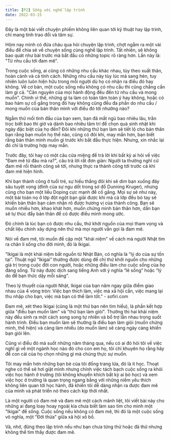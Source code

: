 ```yaml
---
title: [P2] Sống với nghề lập trình
date: 2022-03-15
---
```

Đây là một bài viết chuyện phiếm không liên quan tới kỹ thuật hay lập trình, chỉ mang tính trao đổi và tâm sự.

Hôm nay mình có đứa cháu qua hỏi chuyện lập trình, chợt ngẫm ra một vài điều để chia sẻ về chuyện sống cùng nghề lập trình. Tất nhiên, sẽ không bao quát như bài trước mà bắt đầu có những topic rõ ràng hơn. Lần này là: "Từ nhu cầu tới đam mê".

Trong cuộc sống, ai cũng có những nhu cầu khác nhau, tùy theo xuất thân, hoàn cảnh và cả tính cách. Những nhu cầu này tùy lúc mà sang hèn, tuy nhiên luôn luôn hiện hữu trong mỗi người dù họ có nhận ra điều đó hay không. Về cơ bản, một cuộc sống nếu không có nhu cầu thì cũng chẳng cần làm gì cả. "Căn nguyên của mọi hành động đều đến từ nhu cầu và mong muốn". Chính vì thế, những gì ta làm có toàn tâm toàn ý hay không, hoặc có bao hàm sự cố gắng trong đó hay không cũng đều đa phần do nhu cầu / mong muốn của bản thân mình với điều đó tới nhường nào?

Ngẫm thử mối tình đầu của bạn xem, bạn đã mất ngủ bao nhiêu lâu, trằn trọc biết bao thì giờ và dành bao nhiêu tâm trí để chọn quà sinh nhật khi ngày đặc biệt của họ đến? Đôi khi những thứ bạn làm sẽ tiết lộ cho bản thân bạn rằng bạn muốn họ thế nào, cũng có đôi khi, may mắn hơn, bạn biết rằng bản thân mình muốn gì trước khi bắt đầu thực hiện. Nhưng, xin nhắc lại đó chỉ là trường hợp may mắn.

Trước đây, tôi hay có một câu cửa miệng để trả lời khi bất kỳ ai hỏi về việc "Đam mê từ đâu mà ra?", câu trả lời rất đơn giản: Người ta thường nghĩ cứ đam mê rồi thành công sẽ tới, nhưng thực ra thành công tới trước cả khi đam mê hiện hình.

Khi bạn thành công ở tuổi trẻ, sự hiếu thắng đôi khi sẽ dìm bạn xuống đáy sâu tuyệt vọng (đỉnh của sự ngu dốt trong sơ đồ Dunning Kruger), nhưng cũng cho bạn một liều Doping cực mạnh để cố gắng. Mọi sự sẽ như này, một bài toán nọ ở lớp đột ngột bạn giải được khi mà cả lớp đều bó tay sẽ khiến bản thân bạn cảm nhận rõ được hương vị của thành công. Bạn sẽ muốn nhiều hơn, khao khát hơn, muốn chứng minh bản thân hơn, dần bạn sẽ tự thúc đẩy bản thân để có được điều mình mong ước.

Đó chính là lúc bạn có được nhu cầu, thứ khởi nguồn của mọi tham vọng và chất liệu chính xây dựng nên thứ mà mọi người vẫn gọi là đam mê.

Nói về đam mê, tôi muốn đề cập một "khái niệm" về cách mà người Nhật tìm ra chân lí sống cho đời mình, đó là Ikigai.

"Ikigai là một khái niệm bắt nguồn từ Nhật Bản, có nghĩa là “lý do của sự tồn tại”. Thuật ngữ “Ikigai” thường được dùng để chỉ thứ khởi nguồn cho những giá trị trong cuộc đời con người, hoặc những điều làm cho cuộc sống của họ đáng sống. Từ này được dịch sang tiếng Anh với ý nghĩa “lẽ sống” hoặc “lý do để bạn thức dậy mỗi sáng”.

Theo lý thuyết của người Nhật, Ikigai của bạn năm ngay giữa điểm giao nhau của 4 vòng tròn: Việc bạn thích làm, việc mà xã hội cần, việc mang lại thu nhập cho bạn, việc mà bạn có thể làm tốt." - sofiri.com

Đam mê, xét theo Ikigai (cũng là một thứ bạn nên tìm hiểu), là phần kết hợp giữa "điều bạn muốn làm" và "thứ bạn làm giỏi". Thường thì hai khái niệm này đều sinh ra một cách song song tự nhiên và bổ trợ lẫn nhau trong suốt hành trình. Điều bạn muốn làm sẽ thường là điều bạn làm giỏi (muốn chứng minh, thể hiện) và càng làm nhiều (do muốn làm) sẽ càng ngày càng khiến bạn giỏi lên.

Cũng vì điều đó mà suốt những năm tháng qua, nếu có ai đó hỏi tôi về việc nghĩ gì về một ngành học nào đó cho con em họ, tôi chỉ khuyên họ rằng hãy để con cái của họ chọn những gì mà chúng thực sự muốn.

Tôi may mắn hơn những bạn bè của tôi đồng trang lứa, đó là ít học. Thoạt nghe có thể sẽ hơi giật mình nhưng chính việc tách bạch cuộc sống ra khỏi việc học hành ở trường (tôi không khuyến khích bất kỳ ai bỏ học) và xem việc học ở trường là quan trọng ngang bằng với những niềm yêu thích không liên quan tới học hành, đã khiến tôi dễ dàng nhận ra được đam mê của mình và phát triển nó theo cách kịp thời nhất.

Là một người có đam mê và đam mê một cách mãnh liệt, tôi viết bài này cho những ai đang loay hoay ngoài kia chưa biết làm sao tìm cho mình một "Ikigai" để sống. Cuộc sống nếu không có đam mê, thì đó là một cuộc sống vô nghĩa, một "Đời thừa" giữa xã hội xô bồ.

Và, nhớ, đừng theo lập trình nếu như bạn chưa từng thử hoặc đã thử nhưng không thể tìm thấy được đam mê.